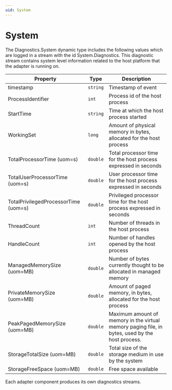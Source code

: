```yaml
---
uid: System
---
```


# System

The Diagnostics.System dynamic type includes the following values which are logged in a stream with the id System.Diagnostics.
This diagnostic stream contains system level information related to the host platform that the adapter is running on.

| Property                            | Type       | Description                                                                       |
| ----------------------------------- | ---------- | --------------------------------------------------------------------------------- |
| timestamp                           | `string` | Timestamp of event                                                                |
| ProcessIdentifier                   | `int`    | Process id of the host process                                                    |
| StartTime                           | `string` | Time at which the host process started                                            |
| WorkingSet                          | `long`   | Amount of physical memory in bytes, allocated for the host process                |
| TotalProcessorTime (uom=s)          | `double` | Total processor time for the host process expressed in seconds                    |
| TotalUserProcessorTime (uom=s)      | `double` | User processor time for the host process expressed in seconds                     |
| TotalPrivilegedProcessorTime (uom=s)| `double` | Privileged processor time for the host process expressed in seconds               |
| ThreadCount                         | `int`    | Number of threads in the host process                                             |
| HandleCount                         | `int`    | Number of handles opened by the host process                                      |
| ManagedMemorySize (uom=MB)          | `double` | Number of bytes currently thought to be allocated in managed memory               |
| PrivateMemorySize (uom=MB)          | `double` | Amount of paged memory, in bytes, allocated for the host process                  |
| PeakPagedMemorySize (uom=MB)        | `double` | Maximum amount of memory in the virtual memory paging file, in bytes, used by the host process.|
| StorageTotalSize (uom=MB)           | `double` | Total size of the storage medium in use by the system                             |
| StorageFreeSpace (uom=MB)           | `double` | Free space available                                                              |

Each adapter component produces its own diagnostics streams.

